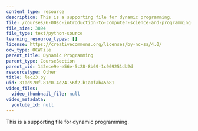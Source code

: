 ```yaml
---
content_type: resource
description: This is a supporting file for dynamic programming.
file: /courses/6-00sc-introduction-to-computer-science-and-programming-spring-2011/31ad970f81c04e2456f2b1a1fab45b81_lec23.py
file_size: 3894
file_type: text/python-source
learning_resource_types: []
license: https://creativecommons.org/licenses/by-nc-sa/4.0/
ocw_type: OCWFile
parent_title: Dynamic Programming
parent_type: CourseSection
parent_uid: 142ece9e-e56e-5c28-8b69-1c969251db2d
resourcetype: Other
title: lec23.py
uid: 31ad970f-81c0-4e24-56f2-b1a1fab45b81
video_files:
  video_thumbnail_file: null
video_metadata:
  youtube_id: null
---
```

This is a supporting file for dynamic programming.